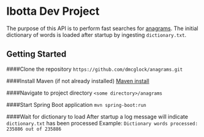 Ibotta Dev Project
=========
The purpose of this API is to perform fast searches for [anagrams](https://en.wikipedia.org/wiki/Anagram). The initial dictionary of words is loaded after startup by ingesting `dictionary.txt`. 

## Getting Started

####Clone the repository
`https://github.com/dmcglock/anagrams.git`

####Install Maven (if not already installed)
[Maven install](https://maven.apache.org/install.html)

####Navigate to project directory
`<some directory>/anagrams`

####Start Spring Boot application
`mvn spring-boot:run` <br/>


####Wait for dictionary to load
After startup a log message will indicate `dictionary.txt` has been processed
Example: `Dictionary words processed: 235886 out of 235886`






